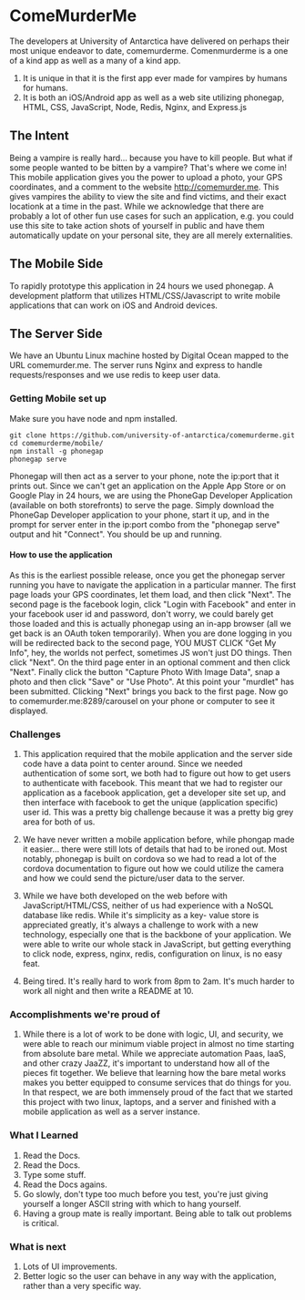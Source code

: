 # ComeMurderMe

The developers at University of Antarctica have delivered on perhaps their
most unique endeavor to date, comemurderme. Comenmurderme is a one of a kind 
app as well as a many of a kind app. 

1. It is unique in that it is the first app ever made for vampires by humans for humans. 
2. It is both an iOS/Android app as well as a web site utilizing phonegap, HTML, CSS, JavaScript, Node, Redis, Nginx, and Express.js

## The Intent

Being a vampire is really hard... because you have to kill people. But what if some 
people wanted to be bitten by a vampire? That's where we come in!
This mobile application gives you the power to upload a photo, your GPS coordinates,
and a comment to the website http://comemurder.me. This gives vampires the ability
to view the site and find victims, and their exact locationk at
a time in the past. While we acknowledge that there are probably a lot of other
fun use cases for such an application, e.g. you could use this site to take action
shots of yourself in public and have them automatically update on your personal site,
they are all merely externalities.

## The Mobile Side

To rapidly prototype this application in 24 hours we used phonegap. A development
platform that utilizes HTML/CSS/Javascript to write mobile applications that can
work on iOS and Android devices. 

## The Server Side

We have an Ubuntu Linux machine hosted by Digital Ocean mapped to the URL 
comemurder.me. The server runs Nginx and express to handle requests/responses
and we use redis to keep user data.


### Getting Mobile set up

Make sure you have node and npm installed.

```
git clone https://github.com/university-of-antarctica/comemurderme.git
cd comemurderme/mobile/
npm install -g phonegap
phonegap serve 
```

Phonegap will then act as a server to your phone, note the ip:port that it prints out. 
Since we can't get an application on the Apple App Store or on Google Play in 24 hours,
we are using the PhoneGap Developer Application (available on both storefronts) 
to serve the page. Simply download the PhoneGap Developer application to your phone,
start it up, and in the prompt for server enter in the ip:port combo from the 
"phonegap serve" output and hit "Connect". You should be up and running.

#### How to use the application
As this is the earliest possible release, once you get the phonegap
server running you have to navigate the application in a particular manner.
The first page loads your GPS coordinates, let them load, and then click "Next".
The second page is the facebook login, click "Login with Facebook" and enter
in your facebook user id and password, don't worry, we could barely get those
loaded and this is actually phonegap using an in-app browser (all we get back
is an OAuth token temporarily). When you are done logging in you will be redirected
back to the second page, YOU MUST CLICK "Get My Info", hey, the worlds not perfect,
sometimes JS won't just DO things. Then click "Next". On the third page enter
in an optional comment and then click "Next". Finally click the button
"Capture Photo With Image Data", snap a photo and then click "Save" or "Use Photo".
At this point your "murdlet" has been submitted. Clicking "Next" brings you back
to the first page. Now go to comemurder.me:8289/carousel on your phone or computer to see it 
displayed.

### Challenges
1. This application required that the mobile application and the server side code
have a data point to center around. Since we needed authentication of some sort,
we both had to figure out how to get users to authenticate with facebook. This meant
that we had to register our application as a facebook application, get a developer
site set up, and then interface with facebook to get the unique (application
specific) user id. This was a pretty big challenge because it was a pretty big grey area
for both of us.

2. We have never written a mobile application before, while phongap made it easier...
there were still lots of details that had to be ironed out. Most notably, phonegap
is built on cordova so we had to read a lot of the cordova documentation to figure
out how we could utilize the camera and how we could send the picture/user 
data to the server.

3. While we have both developed on the web before with JavaScript/HTML/CSS, neither
of us had experience with a NoSQL database like redis. While it's simplicity as a key-
value store is appreciated greatly, it's always a challenge to work with a new technology,
especially one that is the backbone of your application. We were able to write our
whole stack in JavaScript, but getting everything to click node, express, nginx, redis,
configuration on linux, is no easy feat.

4. Being tired. It's really hard to work from 8pm to 2am. It's much harder to work all
night and then write a README at 10.

### Accomplishments we're proud of
1. While there is a lot of work to be done with logic, UI, and security, we were able
to reach our minimum viable project in almost no time starting from absolute bare metal.
While we appreciate automation Paas, IaaS, and other crazy JaaZZ, it's important to understand
how all of the pieces fit together. We believe that learning how the bare metal works
makes you better equipped to consume services that do things for you. In that respect,
we are both immensely proud of the fact that we started this project with two linux,
laptops, and a server and finished with a mobile application as well as a server
instance.

### What I Learned
1. Read the Docs.
2. Read the Docs.
3. Type some stuff.
4. Read the Docs agains.
5. Go slowly, don't type too much before you test, you're just giving yourself
a longer ASCII string with which to hang yourself.
6. Having a group mate is really important. Being able to talk out problems
is critical.

### What is next
1. Lots of UI improvements.
2. Better logic so the user can behave in any way with the application,
rather than a very specific way.
